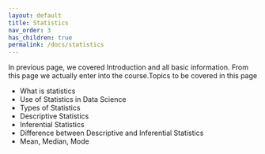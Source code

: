 ```yaml
---
layout: default
title: Statistics
nav_order: 3
has_children: true
permalink: /docs/statistics
---
```


In previous page, we covered Introduction and all basic information. From this page we actually enter into the course.Topics to be covered in this page
- What is statistics
- Use of Statistics in Data Science
- Types of Statistics
- Descriptive Statistics
- Inferential Statistics
- Difference between Descriptive and Inferential Statistics
- Mean, Median, Mode












